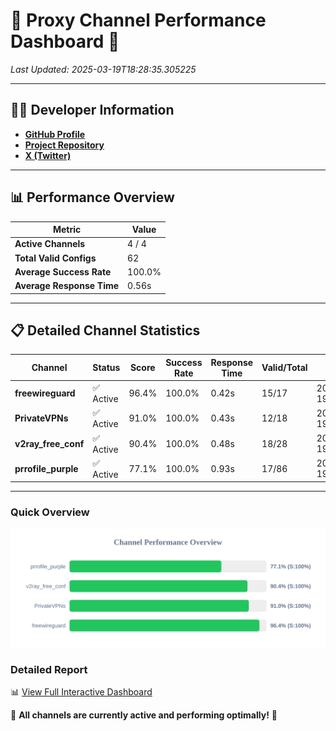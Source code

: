 # 🌟 Proxy Channel Performance Dashboard 🌟

_Last Updated: 2025-03-19T18:28:35.305225_

---

## 👩‍💻 Developer Information

- **[GitHub Profile](https://github.com/4n0nymou3)**  
- **[Project Repository](https://github.com/4n0nymou3/multi-proxy-config-fetcher)**  
- **[X (Twitter)](https://x.com/4n0nymou3)**  

---

## 📊 Performance Overview

| Metric                | Value       |
|-----------------------|-------------|
| **Active Channels**   | 4 / 4       |
| **Total Valid Configs** | 62          |
| **Average Success Rate** | 100.0%      |
| **Average Response Time** | 0.56s       |

---

## 📋 Detailed Channel Statistics

| Channel          | Status     | Score  | Success Rate | Response Time | Valid/Total | Last Success               |
|------------------|------------|--------|--------------|---------------|-------------|----------------------------|
| **freewireguard**  | ✅ Active  | 96.4%  | 100.0% | 0.42s         | 15/17       | 2025-03-19T18:28:35.303146 |
| **PrivateVPNs**  | ✅ Active  | 91.0%  | 100.0% | 0.43s         | 12/18       | 2025-03-19T18:28:34.856626 |
| **v2ray_free_conf**  | ✅ Active  | 90.4%  | 100.0% | 0.48s         | 18/28       | 2025-03-19T18:28:34.399367 |
| **prrofile_purple**  | ✅ Active  | 77.1%  | 100.0% | 0.93s         | 17/86       | 2025-03-19T18:28:33.863707 |

---

### Quick Overview
<div align="center">
  <a href="https://raw.githubusercontent.com/nullluser/NullRepo/refs/heads/main/assets/channel_stats_chart.svg">
    <img src="https://raw.githubusercontent.com/nullluser/NullRepo/refs/heads/main/assets/channel_stats_chart.svg" alt="Source Performance Statistics" width="800">
  </a>
</div>

### Detailed Report
📊 [View Full Interactive Dashboard](https://htmlpreview.github.io/?https://github.com/nullluser/NullRepo/blob/main/assets/performance_report.html)

🎉 **All channels are currently active and performing optimally!** 🎉
